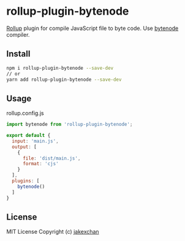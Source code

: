 # rollup-plugin-bytenode

[Rollup](https://github.com/rollup/rollup) plugin for compile JavaScript file to byte code. Use [bytenode](https://github.com/OsamaAbbas/bytenode) compiler.

## Install

```bash
npm i rollup-plugin-bytenode --save-dev
// or
yarn add rollup-plugin-bytenode --save-dev
```

## Usage

rollup.config.js

```js
import bytenode from 'rollup-plugin-bytenode';

export default {
  input: 'main.js',
  output: [
    {
      file: 'dist/main.js',
      format: 'cjs'
    }
  ],
  plugins: [
    bytenode()
  ]
}
```

## License

MIT License Copyright (c) [jakexchan](https://github.com/jakexchan)
